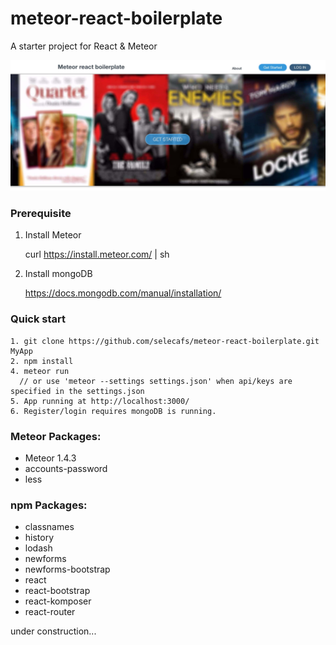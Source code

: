 # meteor-react-boilerplate
A starter project for React &amp; Meteor

![Image of preview](https://github.com/selecafs/web-inventory/blob/master/meteor-react.jpg?raw=true)

### Prerequisite
1. Install Meteor

   curl https://install.meteor.com/ | sh

2. Install mongoDB

   https://docs.mongodb.com/manual/installation/

### Quick start
```
1. git clone https://github.com/selecafs/meteor-react-boilerplate.git MyApp
2. npm install
4. meteor run
  // or use 'meteor --settings settings.json' when api/keys are specified in the settings.json
5. App running at http://localhost:3000/
6. Register/login requires mongoDB is running.
```

### Meteor Packages:
* Meteor 1.4.3
* accounts-password
* less

### npm Packages:
* classnames
* history
* lodash
* newforms
* newforms-bootstrap
* react
* react-bootstrap
* react-komposer
* react-router

under construction...
